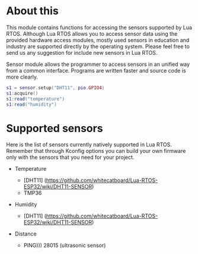 # About this

This module contains functions for accessing the sensors supported by Lua RTOS. Although Lua RTOS allows you to access sensor data using the provided hardware access modules, mostly used sensors in education and industry are supported directly by the operating system. Please feel free to send us any suggestion for include new sensors in Lua RTOS.

Sensor module allows the programmer to access sensors in an unified way from a common interface. Programs are written faster and source code is more clearly.

```lua
s1 = sensor.setup("DHT11", pio.GPIO4)
s1:acquire()
s1:read("temperature")
s1:read("humidity")
````

# Supported sensors

Here is the list of sensors currently natively supported in Lua RTOS. Remember that through Kconfig options you can build your own firmware only with the sensors that you need for your project.

  * Temperature
    - [DHT11] (https://github.com/whitecatboard/Lua-RTOS-ESP32/wiki/DHT11-SENSOR)
    - TMP36

  * Humidity
    - [DHT11] (https://github.com/whitecatboard/Lua-RTOS-ESP32/wiki/DHT11-SENSOR)

  * Distance
    - PING))) 28015 (ultrasonic sensor)